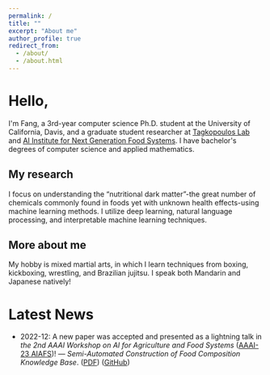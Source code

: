 ```yaml
---
permalink: /
title: ""
excerpt: "About me"
author_profile: true
redirect_from:
  - /about/
  - /about.html
---
```



Hello,
======
I'm Fang, a 3rd-year computer science Ph.D. student at the University of California, Davis, and a graduate student researcher at [Tagkopoulos Lab](http://tagkopouloslab.ucdavis.edu/) and [AI Institute for Next Generation Food Systems](https://aifs.ucdavis.edu/). I have bachelor's degrees of computer science and applied mathematics.

My research
------
I focus on understanding the “nutritional dark matter”-the great number of chemicals commonly found in foods yet with unknown health effects-using machine learning methods. I utilize deep learning, natural language processing, and interpretable machine learning techniques.

More about me
------
My hobby is mixed martial arts, in which I learn techniques from boxing, kickboxing, wrestling, and Brazilian jujitsu. I speak both Mandarin and Japanese natively!


Latest News
======
- 2022-12: A new paper was accepted and presented as a lightning talk in *the 2nd AAAI Workshop on AI for Agriculture and Food Systems* ([AAAI-23 AIAFS](https://aiafs-aaai.github.io/))! — *Semi-Automated Construction of Food Composition Knowledge Base*. ([PDF](https://arxiv.org/abs/2301.11322)) ([GitHub](https://github.com/IBPA/SemiAutomatedFoodKBC))
